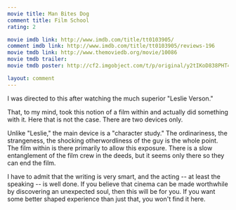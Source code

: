 ```yaml
---
movie title: Man Bites Dog
comment title: Film School
rating: 2

movie imdb link: http://www.imdb.com/title/tt0103905/
comment imdb link: http://www.imdb.com/title/tt0103905/reviews-196
movie tmdb link: http://www.themoviedb.org/movie/10086
movie tmdb trailer: 
movie tmdb poster: http://cf2.imgobject.com/t/p/original/y2tIKoD838PHT4BimQhSIyeiENu.jpg

layout: comment
---
```


I was directed to this after watching the much superior "Leslie Verson." 

That, to my mind, took this notion of a film within and actually did something with it. Here that is not the case. There are two devices only.

Unlike "Leslie," the main device is a "character study." The ordinariness, the strangeness, the shocking otherwordliness of the guy is the whole point. The film within is there primarily to allow this exposure. There is a slow entanglement of the film crew in the deeds, but it seems only there so they can end the film.

I have to admit that the writing is very smart, and the acting -- at least the speaking -- is well done. If you believe that cinema can be made worthwhile by discovering an unexpected soul, then this will be for you. If you want some better shaped experience than just that, you won't find it here.